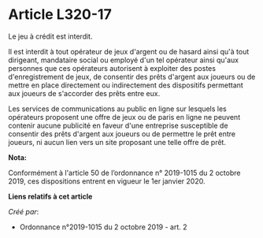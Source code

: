 # Article L320-17

Le jeu à crédit est interdit.

Il est interdit à tout opérateur de jeux d'argent ou de hasard ainsi qu'à tout dirigeant, mandataire social ou employé d'un
tel opérateur ainsi qu'aux personnes que ces opérateurs autorisent à exploiter des postes d'enregistrement de jeux, de
consentir des prêts d'argent aux joueurs ou de mettre en place directement ou indirectement des dispositifs permettant aux
joueurs de s'accorder des prêts entre eux.

Les services de communications au public en ligne sur lesquels les opérateurs proposent une offre de jeux ou de paris en
ligne ne peuvent contenir aucune publicité en faveur d'une entreprise susceptible de consentir des prêts d'argent aux joueurs
ou de permettre le prêt entre joueurs, ni aucun lien vers un site proposant une telle offre de prêt.

**Nota:**

Conformément à l'article 50 de l’ordonnance n° 2019-1015 du 2 octobre 2019, ces dispositions entrent en vigueur le 1er
janvier 2020.

**Liens relatifs à cet article**

_Créé par_:

  - Ordonnance n°2019-1015 du 2 octobre 2019 - art. 2
